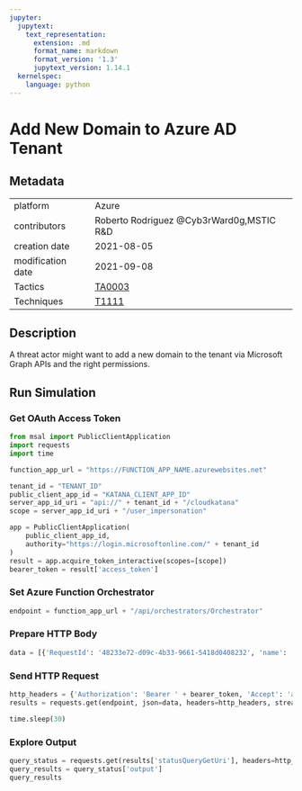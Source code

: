 ```yaml
---
jupyter:
  jupytext:
    text_representation:
      extension: .md
      format_name: markdown
      format_version: '1.3'
      jupytext_version: 1.14.1
  kernelspec:
    language: python
---
```


# Add New Domain to Azure AD Tenant


## Metadata



|                   |    |
|:------------------|:---|
| platform          | Azure |
| contributors      | Roberto Rodriguez @Cyb3rWard0g,MSTIC R&D |
| creation date     | 2021-08-05 |
| modification date | 2021-09-08 |
| Tactics           | [TA0003](https://attack.mitre.org/tactics/TA0003) |
| Techniques        | [T1111](https://attack.mitre.org/techniques/T1111) |


## Description
A threat actor might want to add a new domain to the tenant via Microsoft Graph APIs and the right permissions.



## Run Simulation


### Get OAuth Access Token

```python
from msal import PublicClientApplication
import requests
import time

function_app_url = "https://FUNCTION_APP_NAME.azurewebsites.net"

tenant_id = "TENANT_ID"
public_client_app_id = "KATANA_CLIENT_APP_ID"
server_app_id_uri = "api://" + tenant_id + "/cloudkatana"
scope = server_app_id_uri + "/user_impersonation"

app = PublicClientApplication(
    public_client_app_id,
    authority="https://login.microsoftonline.com/" + tenant_id
)
result = app.acquire_token_interactive(scopes=[scope])
bearer_token = result['access_token']
```

### Set Azure Function Orchestrator

```python
endpoint = function_app_url + "/api/orchestrators/Orchestrator"
```

### Prepare HTTP Body

```python
data = [{'RequestId': '48233e72-d09c-4b33-9661-5418d0408232', 'name': 'Add New Domain to Azure AD Tenant', 'metadata': {'creationDate': '2021-08-05', 'modificationDate': '2021-09-08', 'description': 'A threat actor might want to add a new domain to the tenant via Microsoft Graph APIs and the right permissions.\n', 'contributors': ['Roberto Rodriguez @Cyb3rWard0g', 'MSTIC R&D'], 'mitreAttack': [{'technique': 'T1111', 'tactics': ['TA0003']}]}, 'steps': [{'schema': 'atomic', 'id': 'cc188752-b9a6-42a1-a90e-d56d06e46c6d', 'name': 'Add New Domain to Azure AD Tenant', 'metadata': {'creationDate': '2021-08-05', 'modificationDate': '2021-09-08', 'description': 'A threat actor might want to add a new domain to the tenant via Microsoft Graph APIs and the right permissions.\n', 'contributors': ['Roberto Rodriguez @Cyb3rWard0g', 'MSTIC R&D'], 'mitreAttack': [{'technique': 'T1111', 'tactics': ['TA0003']}]}, 'authorization': [{'resource': 'https://graph.microsoft.com/', 'permissionsType': 'application', 'permissions': ['Domain.ReadWrite.All']}], 'execution': {'type': 'ScriptModule', 'platform': 'Azure', 'executor': 'PowerShell', 'module': {'name': 'CloudKatanaAbilities', 'version': 1.0, 'function': 'Add-CKDomainToTenant'}, 'parameters': {}}, 'file_name': 'add_new_domain_to_azure_ad_tenant', 'number': 1}]}]
```

### Send HTTP Request

```python
http_headers = {'Authorization': 'Bearer ' + bearer_token, 'Accept': 'application/json','Content-Type': 'application/json'}
results = requests.get(endpoint, json=data, headers=http_headers, stream=False).json()

time.sleep(30)
```

### Explore Output

```python
query_status = requests.get(results['statusQueryGetUri'], headers=http_headers, stream=False).json()
query_results = query_status['output']
query_results
```
